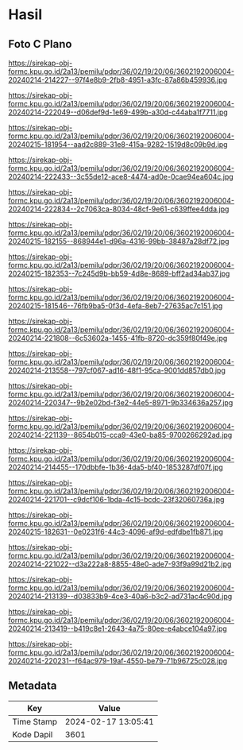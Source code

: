 # Hasil

## Foto C Plano

https://sirekap-obj-formc.kpu.go.id/2a13/pemilu/pdpr/36/02/19/20/06/3602192006004-20240214-214227--97f4e8b9-2fb8-4951-a3fc-87a86b459936.jpg

https://sirekap-obj-formc.kpu.go.id/2a13/pemilu/pdpr/36/02/19/20/06/3602192006004-20240214-222049--d06def9d-1e69-499b-a30d-c44aba1f7711.jpg

https://sirekap-obj-formc.kpu.go.id/2a13/pemilu/pdpr/36/02/19/20/06/3602192006004-20240215-181954--aad2c889-31e8-415a-9282-1519d8c09b9d.jpg

https://sirekap-obj-formc.kpu.go.id/2a13/pemilu/pdpr/36/02/19/20/06/3602192006004-20240214-222433--3c55de12-ace8-4474-ad0e-0cae94ea604c.jpg

https://sirekap-obj-formc.kpu.go.id/2a13/pemilu/pdpr/36/02/19/20/06/3602192006004-20240214-222834--2c7063ca-8034-48cf-9e61-c639ffee4dda.jpg

https://sirekap-obj-formc.kpu.go.id/2a13/pemilu/pdpr/36/02/19/20/06/3602192006004-20240215-182155--868944e1-d96a-4316-99bb-38487a28df72.jpg

https://sirekap-obj-formc.kpu.go.id/2a13/pemilu/pdpr/36/02/19/20/06/3602192006004-20240215-182353--7c245d9b-bb59-4d8e-8689-bff2ad34ab37.jpg

https://sirekap-obj-formc.kpu.go.id/2a13/pemilu/pdpr/36/02/19/20/06/3602192006004-20240215-181546--76fb9ba5-0f3d-4efa-8eb7-27635ac7c151.jpg

https://sirekap-obj-formc.kpu.go.id/2a13/pemilu/pdpr/36/02/19/20/06/3602192006004-20240214-221808--6c53602a-1455-41fb-8720-dc359f80f49e.jpg

https://sirekap-obj-formc.kpu.go.id/2a13/pemilu/pdpr/36/02/19/20/06/3602192006004-20240214-213558--797cf067-ad16-48f1-95ca-9001dd857db0.jpg

https://sirekap-obj-formc.kpu.go.id/2a13/pemilu/pdpr/36/02/19/20/06/3602192006004-20240214-220347--9b2e02bd-f3e2-44e5-8971-9b334636a257.jpg

https://sirekap-obj-formc.kpu.go.id/2a13/pemilu/pdpr/36/02/19/20/06/3602192006004-20240214-221139--8654b015-cca9-43e0-ba85-9700266292ad.jpg

https://sirekap-obj-formc.kpu.go.id/2a13/pemilu/pdpr/36/02/19/20/06/3602192006004-20240214-214455--170dbbfe-1b36-4da5-bf40-1853287df07f.jpg

https://sirekap-obj-formc.kpu.go.id/2a13/pemilu/pdpr/36/02/19/20/06/3602192006004-20240214-221701--c9dcf106-1bda-4c15-bcdc-23f32060736a.jpg

https://sirekap-obj-formc.kpu.go.id/2a13/pemilu/pdpr/36/02/19/20/06/3602192006004-20240215-182631--0e0231f6-44c3-4096-af9d-edfdbe1fb871.jpg

https://sirekap-obj-formc.kpu.go.id/2a13/pemilu/pdpr/36/02/19/20/06/3602192006004-20240214-221022--d3a222a8-8855-48e0-ade7-93f9a99d21b2.jpg

https://sirekap-obj-formc.kpu.go.id/2a13/pemilu/pdpr/36/02/19/20/06/3602192006004-20240214-213139--d03833b9-4ce3-40a6-b3c2-ad731ac4c90d.jpg

https://sirekap-obj-formc.kpu.go.id/2a13/pemilu/pdpr/36/02/19/20/06/3602192006004-20240214-213419--b419c8e1-2643-4a75-80ee-e4abce104a97.jpg

https://sirekap-obj-formc.kpu.go.id/2a13/pemilu/pdpr/36/02/19/20/06/3602192006004-20240214-220231--f64ac979-19af-4550-be79-71b96725c028.jpg


## Metadata

| Key        | Value               |
| ---------- | ------------------- |
| Time Stamp | 2024-02-17 13:05:41 |
| Kode Dapil | 3601                |



